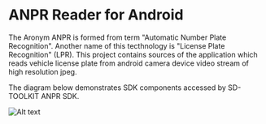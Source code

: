 # ANPR Reader for Android

The Aronym ANPR is formed from term "Automatic Number Plate Recognition". Another name of this tecthnology is "License Plate Recognition" (LPR). 
This project contains sources of the application which reads vehicle license plate from android camera device video stream of high resolution jpeg.

The diagram below demonstrates SDK components accessed by SD-TOOLKIT ANPR SDK.

![Alt text](http://www.sd-toolkit.com/images/AnprSchema01_600x.png?raw=true "Diagram")

